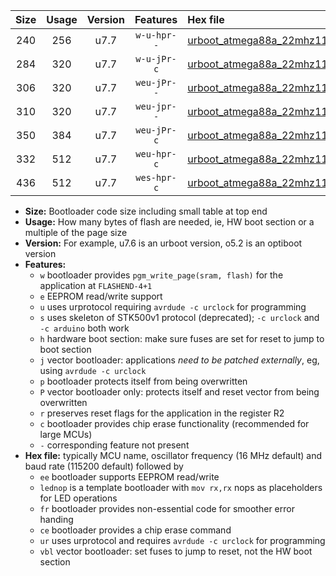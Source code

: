 |Size|Usage|Version|Features|Hex file|
|:-:|:-:|:-:|:-:|:--|
|240|256|u7.7|`w-u-hpr--`|[urboot_atmega88a_22mhz1184_460800bps_lednop_fr_ur.hex](https://raw.githubusercontent.com/stefanrueger/urboot.hex/main/mcus/atmega88a/fcpu_22mhz1184/460800_bps/urboot_atmega88a_22mhz1184_460800bps_lednop_fr_ur.hex)|
|284|320|u7.7|`w-u-jPr-c`|[urboot_atmega88a_22mhz1184_460800bps_lednop_fr_ce_ur_vbl.hex](https://raw.githubusercontent.com/stefanrueger/urboot.hex/main/mcus/atmega88a/fcpu_22mhz1184/460800_bps/urboot_atmega88a_22mhz1184_460800bps_lednop_fr_ce_ur_vbl.hex)|
|306|320|u7.7|`weu-jPr--`|[urboot_atmega88a_22mhz1184_460800bps_ee_lednop_ur_vbl.hex](https://raw.githubusercontent.com/stefanrueger/urboot.hex/main/mcus/atmega88a/fcpu_22mhz1184/460800_bps/urboot_atmega88a_22mhz1184_460800bps_ee_lednop_ur_vbl.hex)|
|310|320|u7.7|`weu-jpr--`|[urboot_atmega88a_22mhz1184_460800bps_ee_lednop_fr_ur_vbl.hex](https://raw.githubusercontent.com/stefanrueger/urboot.hex/main/mcus/atmega88a/fcpu_22mhz1184/460800_bps/urboot_atmega88a_22mhz1184_460800bps_ee_lednop_fr_ur_vbl.hex)|
|350|384|u7.7|`weu-jPr-c`|[urboot_atmega88a_22mhz1184_460800bps_ee_lednop_fr_ce_ur_vbl.hex](https://raw.githubusercontent.com/stefanrueger/urboot.hex/main/mcus/atmega88a/fcpu_22mhz1184/460800_bps/urboot_atmega88a_22mhz1184_460800bps_ee_lednop_fr_ce_ur_vbl.hex)|
|332|512|u7.7|`weu-hpr-c`|[urboot_atmega88a_22mhz1184_460800bps_ee_lednop_fr_ce_ur.hex](https://raw.githubusercontent.com/stefanrueger/urboot.hex/main/mcus/atmega88a/fcpu_22mhz1184/460800_bps/urboot_atmega88a_22mhz1184_460800bps_ee_lednop_fr_ce_ur.hex)|
|436|512|u7.7|`wes-hpr-c`|[urboot_atmega88a_22mhz1184_460800bps_ee_lednop_fr_ce.hex](https://raw.githubusercontent.com/stefanrueger/urboot.hex/main/mcus/atmega88a/fcpu_22mhz1184/460800_bps/urboot_atmega88a_22mhz1184_460800bps_ee_lednop_fr_ce.hex)|

- **Size:** Bootloader code size including small table at top end
- **Usage:** How many bytes of flash are needed, ie, HW boot section or a multiple of the page size
- **Version:** For example, u7.6 is an urboot version, o5.2 is an optiboot version
- **Features:**
  + `w` bootloader provides `pgm_write_page(sram, flash)` for the application at `FLASHEND-4+1`
  + `e` EEPROM read/write support
  + `u` uses urprotocol requiring `avrdude -c urclock` for programming
  + `s` uses skeleton of STK500v1 protocol (deprecated); `-c urclock` and `-c arduino` both work
  + `h` hardware boot section: make sure fuses are set for reset to jump to boot section
  + `j` vector bootloader: applications *need to be patched externally*, eg, using `avrdude -c urclock`
  + `p` bootloader protects itself from being overwritten
  + `P` vector bootloader only: protects itself and reset vector from being overwritten
  + `r` preserves reset flags for the application in the register R2
  + `c` bootloader provides chip erase functionality (recommended for large MCUs)
  + `-` corresponding feature not present
- **Hex file:** typically MCU name, oscillator frequency (16 MHz default) and baud rate (115200 default) followed by
  + `ee` bootloader supports EEPROM read/write
  + `lednop` is a template bootloader with `mov rx,rx` nops as placeholders for LED operations
  + `fr` bootloader provides non-essential code for smoother error handing
  + `ce` bootloader provides a chip erase command
  + `ur` uses urprotocol and requires `avrdude -c urclock` for programming
  + `vbl` vector bootloader: set fuses to jump to reset, not the HW boot section
